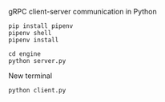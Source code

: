 gRPC client-server communication in Python

```
pip install pipenv
pipenv shell
pipenv install
```

```
cd engine
python server.py
```
New terminal
```
python client.py
```
